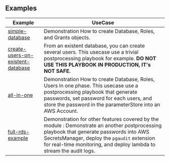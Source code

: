 ## Examples

|Example|UseCase|
|-------|--------|
|[simple-database](./simple-database/README.md)|Demonstration How to create Database, Roles, and Grants objects.|
|[create-users-on-existent-database](./create-users-on-existent-database/README.md)|From an existent database, you can create several users. This usecase use a trivial postprocessing playbook for example. **DO NOT USE THIS PLAYBOOK IN PRODUCTION, IT's NOT SAFE.**|
|[all-in-one](./all-in-one/README.md)|Demonstration How to create Database, Roles, Users in one phase. This usecase use a postprocessing playbook that generate passwords, set password for each users, and store the password in the parameterStore into an AWS Account.|
|[full-rds-example](./full-rds-example/README.md)|Demonstration for other features covered by the module : Demonstrate an another postprocessing playbook that generate passwords into AWS SecretsManager, deploy the `pgaudit` extension for real-time monitoring, and deploy lambda to stream the audit logs.|

